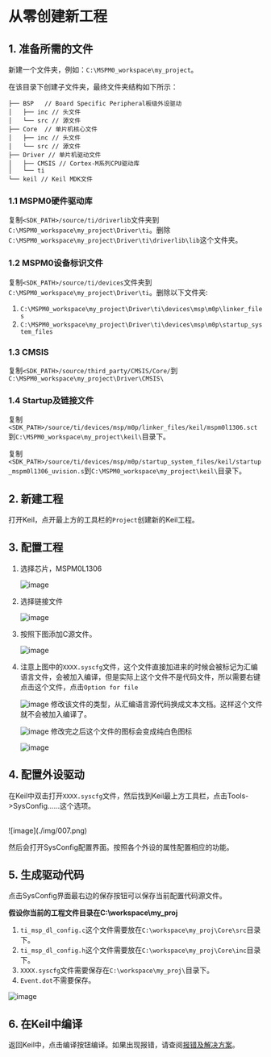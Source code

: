# 从零创建新工程

## 1. 准备所需的文件

新建一个文件夹，例如：`C:\MSPM0_workspace\my_project`。

在该目录下创建子文件夹，最终文件夹结构如下所示：

```
├── BSP   // Board Specific Peripheral板级外设驱动
│   ├── inc // 头文件
│   └── src // 源文件
├── Core  // 单片机核心文件
│   ├── inc // 头文件
│   └── src // 源文件
├── Driver // 单片机驱动文件
│   ├── CMSIS // Cortex-M系列CPU驱动库
│   └── ti
└── keil // Keil MDK文件
```

### 1.1 MSPM0硬件驱动库

复制`<SDK_PATH>/source/ti/driverlib`文件夹到`C:\MSPM0_workspace\my_project\Driver\ti`。删除`C:\MSPM0_workspace\my_project\Driver\ti\driverlib\lib`这个文件夹。

### 1.2 MSPM0设备标识文件

复制`<SDK_PATH>/source/ti/devices`文件夹到`C:\MSPM0_workspace\my_project\Driver\ti`。删除以下文件夹:
1. `C:\MSPM0_workspace\my_project\Driver\ti\devices\msp\m0p\linker_files`
2. `C:\MSPM0_workspace\my_project\Driver\ti\devices\msp\m0p\startup_system_files`

### 1.3 CMSIS

复制`<SDK_PATH>/source/third_party/CMSIS/Core/`到`C:\MSPM0_workspace\my_project\Driver\CMSIS\`

### 1.4 Startup及链接文件

复制`<SDK_PATH>/source/ti/devices/msp/m0p/linker_files/keil/mspm0l1306.sct`到`C:\MSPM0_workspace\my_project\keil\`目录下。

复制`<SDK_PATH>/source/ti/devices/msp/m0p/startup_system_files/keil/startup_mspm0l1306_uvision.s`到`C:\MSPM0_workspace\my_project\keil\`目录下。

## 2. 新建工程

打开Keil，点开最上方的工具栏的`Project`创建新的Keil工程。

## 3. 配置工程

1. 选择芯片，MSPM0L1306

    ![image](./img/001.png)
2. 选择链接文件

    ![image](./img/002.png)
3. 按照下图添加C源文件。

    ![image](./img/003.png)
4. 注意上图中的`XXXX.syscfg`文件，这个文件直接加进来的时候会被标记为汇编语言文件，会被加入编译，但是实际上这个文件不是代码文件，所以需要右键点击这个文件，点击`Option for file`

    ![image](./img/004.png)
    修改该文件的类型，从汇编语言源代码换成文本文档。这样这个文件就不会被加入编译了。

    ![image](./img/005.png)
    修改完之后这个文件的图标会变成纯白色图标

    ![image](./img/006.png)

## 4. 配置外设驱动

在Keil中双击打开`XXXX.syscfg`文件，然后找到Keil最上方工具栏，点击Tools->SysConfig......这个选项。

</br>
![image](./img/007.png)

然后会打开SysConfig配置界面。按照各个外设的属性配置相应的功能。

## 5. 生成驱动代码
点击SysConfig界面最右边的保存按钮可以保存当前配置代码源文件。

**假设你当前的工程文件目录在C:\workspace\my_proj**

1. `ti_msp_dl_config.c`这个文件需要放在`C:\workspace\my_proj\Core\src`目录下。
2. `ti_msp_dl_config.h`这个文件需要放在`C:\workspace\my_proj\Core\inc`目录下。
3. `XXXX.syscfg`文件需要保存在`C:\workspace\my_proj\`目录下。
4. `Event.dot`不需要保存。

![image](./img/009.png)


## 6. 在Keil中编译

返回Keil中，点击编译按钮编译。如果出现报错，请查阅[报错及解决方案](/Issue)。

